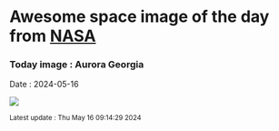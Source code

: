 
# Awesome space image of the day from [NASA](https://api.nasa.gov/)

### Today image : Aurora Georgia
Date : 2024-05-16

![](https://apod.nasa.gov/apod/image/2405/WrightDobbs_Georgia_Aurora_2_1024.jpg)

<small>Latest update : Thu May 16 09:14:29 2024</small>
        